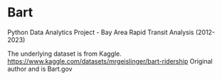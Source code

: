 # Bart
Python Data Analytics Project - Bay Area Rapid Transit Analysis (2012-2023)

The underlying dataset is from Kaggle. https://www.kaggle.com/datasets/mrgeislinger/bart-ridership
Original author and is Bart.gov
